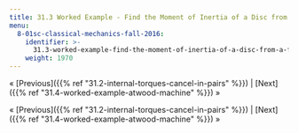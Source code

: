 ```yaml
---
title: 31.3 Worked Example - Find the Moment of Inertia of a Disc from a Falling Mass
menu:
  8-01sc-classical-mechanics-fall-2016:
    identifier: >-
      31.3-worked-example-find-the-moment-of-inertia-of-a-disc-from-a-falling-mass
    weight: 1970
---
```

« [Previous]({{% ref "31.2-internal-torques-cancel-in-pairs" %}}) | [Next]({{% ref "31.4-worked-example-atwood-machine" %}}) »

« [Previous]({{% ref "31.2-internal-torques-cancel-in-pairs" %}}) | [Next]({{% ref "31.4-worked-example-atwood-machine" %}}) »